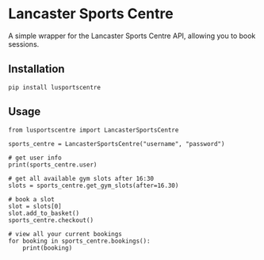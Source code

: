 # Lancaster Sports Centre

A simple wrapper for the Lancaster Sports Centre API, allowing you to book sessions.

## Installation

```
pip install lusportscentre
```

## Usage

```
from lusportscentre import LancasterSportsCentre

sports_centre = LancasterSportsCentre("username", "password")

# get user info
print(sports_centre.user)

# get all available gym slots after 16:30
slots = sports_centre.get_gym_slots(after=16.30)

# book a slot
slot = slots[0]
slot.add_to_basket()
sports_centre.checkout()

# view all your current bookings
for booking in sports_centre.bookings():
    print(booking)
```
